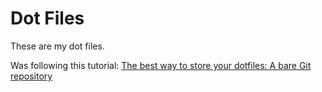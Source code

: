 # Dot Files

These are my dot files.

Was following this tutorial: [The best way to store your dotfiles: A bare Git repository](https://www.atlassian.com/git/tutorials/dotfiles)
